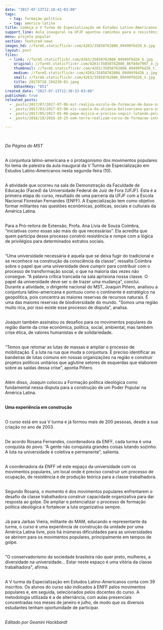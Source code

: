 ```yaml
---
date: "2017-07-13T12:18:42-03:00"
tags:
  - tag: formação-política
  - tag: america-latina
title: Começa a V Turma de Especialização em Estudos Latino-Americanos
support_line: Aula inaugural na UFJF apontou caminhos para a resistência na America Latina diante dos golpes
menu: projeto popular
section: featured-news
images_hd: //farm5.staticflickr.com/4263/35858762886_09499f6d26_b.jpg
layout: post
files:
  - link: //farm5.staticflickr.com/4263/35858762886_09499f6d26_b.jpg
    original: //farm5.staticflickr.com/4263/35858762886_86f84e7907_o.jpg
    thumbnail: //farm5.staticflickr.com/4263/35858762886_09499f6d26_t.jpg
    medium: //farm5.staticflickr.com/4263/35858762886_09499f6d26_z.jpg
    small: //farm5.staticflickr.com/4263/35858762886_09499f6d26_n.jpg
    title: 20170710_194239-01.jpeg
    $$hashKey: "051"
created_date: "2017-07-13T12:30:33-03:00"
published: true
releated_posts:
  - _posts/2017/07/2017-07-06-mst-realiza-escola-de-formacao-de-base-na-regional-de-campinas-em-sao-paulo.md
  - _posts/2017/03/2017-03-06-xiv-cupula-da-alianca-bolivariana-para-os-povos-da-nossa-america-e-realizada-em-caracas.md
  - _posts/2017/05/2017-05-06-pepe-mujica-e-preciso-seguir-lutando-pela-terra.md
  - _posts/2016/10/2016-10-25-sem-terra-realizam-curso-de-formacao-intersetorial-no-extremo-sul-da-bahia.md

---
```

<p>&nbsp;</p>

<p><em>Da P&aacute;gina do MST&nbsp;</em></p>

<p><br />
A conjuntura latino-americana e o protagonismo dos movimentos populares foi tema de palestra da aula inaugural da V Turma de&nbsp;Especializa&ccedil;&atilde;o em Estudos Latino-Americanos nesta segunda-feira (10).&nbsp;</p>

<p><br />
A atividade que ocorreu na sala de Demonstra&ccedil;&atilde;o da Faculdade de Educa&ccedil;&atilde;o (Faced) da Universidade Federal de Juiz de Fora (UFJF). Esta &eacute; a primeira etapa do curso, resultado de uma parceria da UFJF com a Escola Nacional Florestan Fernandes (ENFF). A Especializa&ccedil;&atilde;o tem como objetivo formar militantes nas quest&otilde;es econ&ocirc;micas, pol&iacute;ticas, sociais e culturais da Am&eacute;rica Latina.</p>

<p><br />
Para a Pr&oacute;-reitora de Extens&atilde;o, Profa. Ana L&iacute;via de Souza Coimbra, &ldquo;iniciativas como essas s&atilde;o mais do que necess&aacute;rias&rdquo;. Ela acredita que quem participa desse processo constr&oacute;i resist&ecirc;ncia e rompe com a l&oacute;gica de privil&eacute;gios para determinados estratos sociais.</p>

<p><br />
&ldquo;Uma universidade necess&aacute;ria &eacute; aquela que se deixa fugir do tradicional e se reconhece na constru&ccedil;&atilde;o da consci&ecirc;ncia da classe&rdquo;, ressalta Coimbra sobre o papel que uma universidade deve cumprir para contribuir com o processo de transforma&ccedil;&atilde;o social, o que na maioria das vezes n&atilde;o consegue. &ldquo;A palavra cr&iacute;tica trancada na sala aprisiona nossa classe. O papel da universidade deve ser o de trazer uma mudan&ccedil;a&rdquo;, conclui.&nbsp;<br />
Durante a atividade, o dirigente nacional do MST, Joaquin Pi&ntilde;ero, analisou a conjuntura latino-americana e pontuou como o continente &eacute; estrat&eacute;gico na geopol&iacute;tica, pois concentra as maiores reservas de recursos naturais. &Eacute; uma das maiores reservas de biodiversidade do mundo. &quot;Somos uma regi&atilde;o muito rica, por isso existe esse processo de disputa&rdquo;, analisa.</p>

<p><br />
Joaquin tamb&eacute;m assinalou os desafios para os movimentos populares da regi&atilde;o diante da crise econ&ocirc;mica, pol&iacute;tica, social, ambiental, mas tamb&eacute;m crise &eacute;tica, de valores humanistas e de solidariedade.</p>

<p><br />
&ldquo;Temos que retomar as lutas de massas e ampliar o processo de mobiliza&ccedil;&atilde;o. &Eacute; a luta na rua que muda a conjuntura. &Eacute; preciso identificar as bandeiras de lutas comuns em nossas organiza&ccedil;&otilde;es na regi&atilde;o e construir projetos pol&iacute;ticos unit&aacute;rios que aglutine setores de esquerdas que elaborem sobre as sa&iacute;das dessa crise&rdquo;, aponta Pi&ntilde;ero.&nbsp;</p>

<p><br />
Al&eacute;m disso, Joaquin colocou a Forma&ccedil;&atilde;o pol&iacute;tica ideol&oacute;gica como fundamental nessa disputa para a constru&ccedil;&atilde;o de um Poder Popular na Am&eacute;rica Latina.<br />
&nbsp;</p>

<p><strong>Uma experi&ecirc;ncia em constru&ccedil;&atilde;o</strong><br />
&nbsp;</p>

<p>O curso est&aacute; em sua V turma e j&aacute; formou mais de 200 pessoas, desde a sua cria&ccedil;&atilde;o no ano de 2003.</p>

<p><br />
De acordo Rosana Fernandes, coordenadora da ENFF, cada turma &eacute; uma conquista do povo. &ldquo;A gente n&atilde;o conquista grandes coisas lutando sozinho. A luta na universidade &eacute; coletiva e permanente&rdquo;, salienta.&nbsp;</p>

<p><br />
A coordenadora da ENFF v&ecirc; este espa&ccedil;o da universidade com os movimentos populares, um local onde &eacute; preciso construir um processo de ocupa&ccedil;&atilde;o, de resist&ecirc;ncia e de produ&ccedil;&atilde;o te&oacute;rica para a classe trabalhadora.&nbsp;</p>

<p><br />
Segundo Rosana, o momento &eacute; dos movimentos populares enfrentarem o desafio da classe trabalhadora construir capacidade organizativa para dar resposta ao golpe. De ampliar e potencializar o processo de forma&ccedil;&atilde;o pol&iacute;tica ideol&oacute;gica e fortalecer a luta organizativa sempre.&nbsp;</p>

<p><br />
J&aacute; para Jarbas Vieira, militante do MAM, educando e representante da turma, o curso &eacute; uma experi&ecirc;ncia de constru&ccedil;&atilde;o da unidade por uma Am&eacute;rica Latina livre, pois h&aacute; in&uacute;meras dificuldades para as universidades se abrirem para os movimentos populares, principalmente em tempos de golpe.&nbsp;</p>

<p><br />
&quot;O conservadorismo da sociedade brasileira n&atilde;o quer preto, mulheres, a diversidade na universidade... Estar neste espa&ccedil;o &eacute; uma vit&oacute;ria da classe trabalhadora&quot;, afirma.</p>

<p><br />
A V turma da Especializa&ccedil;&atilde;o em Estudos Latino-Americanos conta com 39 inscritos. Os alunos do curso s&atilde;o indicados &agrave; ENFF pelos movimentos populares e, em seguida, selecionados pelos docentes do curso. A metodologia utilizada &eacute; a de altern&acirc;ncia, com aulas presenciais concentradas nos meses de janeiro e julho, de modo que os diversos estudantes tenham oportunidade de participar.<br />
&nbsp;</p>

<p><em>Editado por Geanini Hackbardt</em></p>
